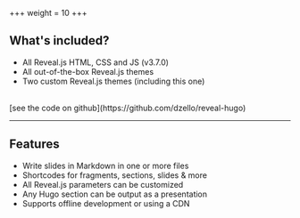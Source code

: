 +++
weight = 10
+++

## What's included?

- All Reveal.js HTML, CSS and JS (v3.7.0)
- All out-of-the-box Reveal.js themes
- Two custom Reveal.js themes (including this one)

<br>
[see the code on github](https://github.com/dzello/reveal-hugo)

---

## Features

- Write slides in Markdown in one or more files
- Shortcodes for fragments, sections, slides & more
- All Reveal.js parameters can be customized
- Any Hugo section can be output as a presentation
- Supports offline development or using a CDN

